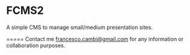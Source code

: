 FCMS2
=====

A simple CMS to manage small/medium presentation sites.

=====
Contact me francesco.cambi@gmail.com
for any information or collaboration purposes.
